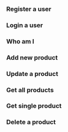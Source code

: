 ### Register a user
### Login a user
### Who am I
### Add new product
### Update a product
### Get all products
### Get single product
### Delete a product